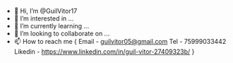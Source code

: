 - 👋 Hi, I’m @GuilVitor17
- 👀 I’m interested in ...
- 🌱 I’m currently learning ...
- 💞️ I’m looking to collaborate on ...
- 📫 How to reach me {
Email - guilvitor05@gmail.com
Tel - 75999033442
Likedin - https://www.linkedin.com/in/guil-vitor-27409323b/
}

<!---
GuilVitor17/GuilVitor17 is a ✨ special ✨ repository because its `README.md` (this file) appears on your GitHub profile.
You can click the Preview link to take a look at your changes.
--->
